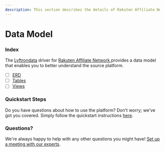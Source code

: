 ```yaml
---
description: This section describes the details of Rakuten Affiliate Network ERD, Tables, and Views.
---
```


# Data Model

### Index

The  [Lyftrondata](https://www.lyftrondata.com/) driver for [Rakuten Affiliate Network](https://www.lyftrondata.com/integration/rakuten-affiliate-network/)[ ](https://www.lyftrondata.com/integration/rakuten-affiliate-network/)provides a data model that enables you to better understand the source platform.

* [ ] [ERD](../../../marketing-analytics/rakuten-affiliate-network/data-model/erd.md)
* [ ] [Tables](../../../marketing-analytics/rakuten-affiliate-network/data-model/tables.md)
* [ ] [Views](../../../marketing-analytics/rakuten-affiliate-network/data-model/views.md)

### Quickstart Steps

Do you have questions about how to use the platform? Don't worry; we've got you covered. Simply follow the quickstart instructions [here](../../../../quickstart-steps.md).

### Questions? <a href="#questions" id="questions"></a>

We're always happy to help with any other questions you might have! [Set up a meeting with our experts](https://www.lyftrondata.com/book-a-meeting/).

